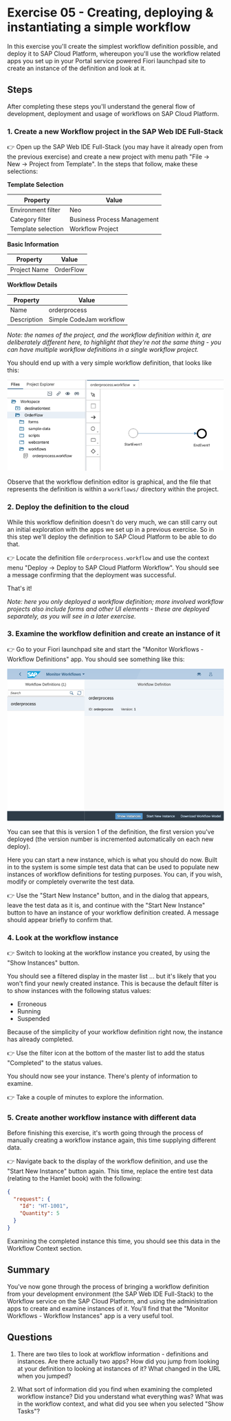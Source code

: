 # Exercise 05 - Creating, deploying & instantiating a simple workflow

In this exercise you'll create the simplest workflow definition possible, and deploy it to SAP Cloud Platform, whereupon you'll use the workflow related apps you set up in your Portal service powered Fiori launchpad site to create an instance of the definition and look at it.

## Steps

After completing these steps you'll understand the general flow of development, deployment and usage of workflows on SAP Cloud Platform.

### 1. Create a new Workflow project in the SAP Web IDE Full-Stack

:point_right: Open up the SAP Web IDE Full-Stack (you may have it already open from the previous exercise) and create a new project with menu path "File -> New -> Project from Template". In the steps that follow, make these selections:

**Template Selection**

| Property               | Value                   |
| -------------          | ----------------------- |
| Environment filter     | Neo                     |
| Category filter        | Business Process Management |
| Template selection     | Workflow Project            |

**Basic Information**

| Property               | Value                   |
| -------------          | ----------------------- |
| Project Name           | OrderFlow               |

**Workflow Details**

| Property               | Value                   |
| -------------          | ----------------------- |
| Name                   | orderprocess            |
| Description            | Simple CodeJam workflow |

_Note: the names of the project, and the workflow definition within it, are deliberately different here, to highlight that they're not the same thing - you can have multiple workflow definitions in a single workflow project._

You should end up with a very simple workflow definition, that looks like this:

![simple workflow definition](simpleworkflowdefinition.png)

Observe that the workflow definition editor is graphical, and the file that represents the definition is within a `workflows/` directory within the project.

### 2. Deploy the definition to the cloud

While this workflow definition doesn't do very much, we can still carry out an initial exploration with the apps we set up in a previous exercise. So in this step we'll deploy the definition to SAP Cloud Platform to be able to do that.

:point_right: Locate the definition file `orderprocess.workflow` and use the context menu "Deploy -> Deploy to SAP Cloud Platform Workflow". You should see a message confirming that the deployment was successful.

That's it!

_Note: here you only deployed a workflow definition; more involved workflow projects also include forms and other UI elements - these are deployed separately, as you will see in a later exercise._

### 3. Examine the workflow definition and create an instance of it

:point_right: Go to your Fiori launchpad site and start the "Monitor Workflows - Workflow Definitions" app. You should see something like this:

![orderprocess workflow definition](workflowdefinitionv1.png)

You can see that this is version 1 of the definition, the first version you've deployed (the version number is incremented automatically on each new deploy).

Here you can start a new instance, which is what you should do now. Built in to the system is some simple test data that can be used to populate new instances of workflow definitions for testing purposes. You can, if you wish, modify or completely overwrite the test data.

:point_right: Use the "Start New Instance" button, and in the dialog that appears, leave the test data as it is, and continue with the "Start New Instance" button to have an instance of your workflow definition created. A message should appear briefly to confirm that.

### 4. Look at the workflow instance

:point_right: Switch to looking at the workflow instance you created, by using the "Show Instances" button.

You should see a filtered display in the master list ... but it's likely that you won't find your newly created instance. This is because the default filter is to show instances with the following status values:

- Erroneous
- Running
- Suspended

Because of the simplicity of your workflow definition right now, the instance has already completed.

:point_right: Use the filter icon at the bottom of the master list to add the status "Completed" to the status values.

You should now see your instance. There's plenty of information to examine.

:point_right: Take a couple of minutes to explore the information.

### 5. Create another workflow instance with different data

Before finishing this exercise, it's worth going through the process of manually creating a workflow instance again, this time supplying different data.

:point_right: Navigate back to the display of the workflow definition, and use the "Start New Instance" button again. This time, replace the entire test data (relating to the Hamlet book) with the following:

```json
{
  "request": {
    "Id": "HT-1001",
    "Quantity": 5
  }
}
```

Examining the completed instance this time, you should see this data in the Workflow Context section.

## Summary

You've now gone through the process of bringing a workflow definition from your development environment (the SAP Web IDE Full-Stack) to the Workflow service on the SAP Cloud Platform, and using the administration apps to create and examine instances of it. You'll find that the "Monitor Workflows - Workflow Instances" app is a very useful tool.

## Questions

1. There are two tiles to look at workflow information - definitions and instances. Are there actually two apps? How did you jump from looking at your definition to looking at instances of it? What changed in the URL when you jumped?

1. What sort of information did you find when examining the completed workflow instance? Did you understand what everything was? What was in the workflow context, and what did you see when you selected "Show Tasks"?
